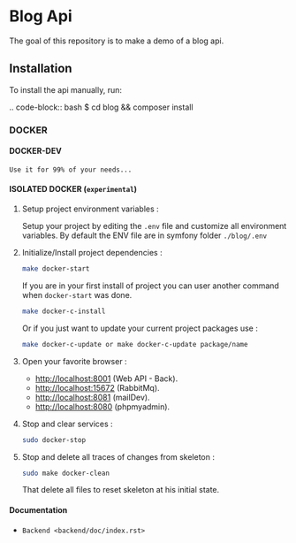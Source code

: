 # Blog Api

The goal of this repository is to make a demo of a blog api.

## Installation
To install the api manually, run:

.. code-block:: bash
    $ cd blog && composer install

### DOCKER
#### DOCKER-DEV
    Use it for 99% of your needs...

#### ISOLATED DOCKER (`experimental`)

1. Setup project environment variables :

    Setup your project by editing the `.env` file and customize all environment variables. By default the ENV file are in symfony folder `./blog/.env`

2. Initialize/Install project dependencies :
    ```sh
    make docker-start
    ```
    If you are in your first install of project you can user another command when `docker-start` was done.
    ```sh
    make docker-c-install
    ```
    Or if you just want to update your current project packages use :
    ```sh
    make docker-c-update or make docker-c-update package/name
    ```

3. Open your favorite browser :

    * [http://localhost:8001](http://localhost:8080) (Web API - Back).
    * [http://localhost:15672](http://localhost:15672) (RabbitMq).
    * [http://localhost:8081](http://localhost:8081) (mailDev).
    * [http://localhost:8080](http://localhost:8080) (phpmyadmin).

4. Stop and clear services :

    ```sh
    sudo docker-stop
    ```

5. Stop and delete all traces of changes from skeleton :

    ```sh
    sudo make docker-clean
    ```
    That delete all files to reset skeleton at his initial state.

#### Documentation
* `Backend <backend/doc/index.rst>`

